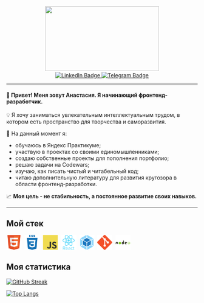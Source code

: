 <div align="center">
  <img src="https://media.giphy.com/media/L1R1tvI9svkIWwpVYr/giphy.gif" width="300" height="170"/>
</div>

<div align="center">
  <a href="https://www.linkedin.com/in/nastaste/">
    <img src="https://img.shields.io/badge/LinkedIn-blue?style=for-the-badge&logo=linkedin&logoColor=white" alt="LinkedIn Badge"/>
  </a>
  <a href="https://t.me/nastaste">
    <img src="https://img.shields.io/badge/Telegram-blue?style=for-the-badge&logo=telegram&logoColor=white" alt="Telegram Badge"/>
  </a>
</div>

---

#### :bust_in_silhouette: Привет! Меня зовут Анастасия. Я начинающий фронтенд-разработчик.

:bulb: Я хочу заниматься увлекательным интеллектуальным трудом, в котором есть пространство для творчества и саморазвития. 

:round_pushpin: На данный момент я:
* обучаюсь в Яндекс Практикуме;
* участвую в проектах со своими единомышленниками;
* создаю собственные проекты для пополнения портфолио;
* решаю задачи на Codewars;
* изучаю, как писать чистый и читабельный код;
* читаю дополнительную литературу для развития кругозора в области фронтенд-разработки.

:chart_with_upwards_trend: __Моя цель - не стабильность, а постоянное развитие своих навыков.__

---

## Мой стек

<div>
  <img src="https://github.com/devicons/devicon/blob/master/icons/html5/html5-original.svg" title="HTML5" alt="HTML" width="40" height="40"/>&nbsp;
  <img src="https://github.com/devicons/devicon/blob/master/icons/css3/css3-plain-wordmark.svg"  title="CSS3" alt="CSS" width="40" height="40"/>&nbsp;
  <img src="https://github.com/devicons/devicon/blob/master/icons/javascript/javascript-original.svg" title="JavaScript" alt="JavaScript" width="40" height="40"/>&nbsp;
  <img src="https://github.com/devicons/devicon/blob/master/icons/react/react-original-wordmark.svg" title="React" alt="React" width="40" height="40"/>&nbsp;
    <img src="https://github.com/devicons/devicon/blob/master/icons/webpack/webpack-original.svg" title="Webpack" **alt="Git" width="40" height="40"/>&nbsp;
  <img src="https://github.com/devicons/devicon/blob/master/icons/git/git-original.svg" title="Git" **alt="Git" width="40" height="40"/>&nbsp;
  <img src="https://github.com/devicons/devicon/blob/master/icons/nodejs/nodejs-original-wordmark.svg" title="NodeJS" alt="NodeJS" width="40" height="40"/>&nbsp;
</div>

## Моя статистика
[![GitHub Streak](http://github-readme-streak-stats.herokuapp.com?user=muravevanastya&theme=dark&background=000000)](https://git.io/streak-stats)

[![Top Langs](https://github-readme-stats.vercel.app/api/top-langs/?username=muravevanastya&layout=compact&theme=vision-friendly-dark)](https://github.com/anuraghazra/github-readme-stats)

